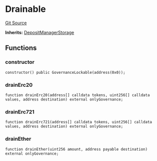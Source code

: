 # Drainable
[Git Source](https://github.com/maticnetwork/contracts/blob/155f729fd8db0676297384375468d4d45b8aa44e/contracts/common/misc/Drainable.sol)

**Inherits:**
[DepositManagerStorage](/contracts/root/depositManager/DepositManagerStorage.sol/contract.DepositManagerStorage.md)


## Functions
### constructor


```solidity
constructor() public GovernanceLockable(address(0x0));
```

### drainErc20


```solidity
function drainErc20(address[] calldata tokens, uint256[] calldata values, address destination) external onlyGovernance;
```

### drainErc721


```solidity
function drainErc721(address[] calldata tokens, uint256[] calldata values, address destination) external onlyGovernance;
```

### drainEther


```solidity
function drainEther(uint256 amount, address payable destination) external onlyGovernance;
```


